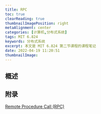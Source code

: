 ```yaml
---
title: RPC
toc: true
clearReading: true
thumbnailImagePosition: right
metaAlignment: center
categories: [计算机,分布式系统]
tags: MIT 6.824
keywords: 分布式系统
excerpt: 本文是 MIT 6.824 第二节课程的课程笔记
date: 2022-04-19 11:20:51
thumbnailImage:
---
```

<!-- toc -->
## 概述

## 附录
[Remote Procedure Call (RPC)](https://www.techtarget.com/searchapparchitecture/definition/Remote-Procedure-Call-RPC)
